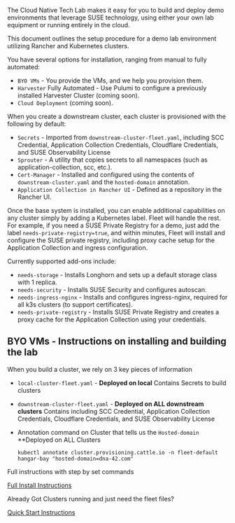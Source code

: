 
The Cloud Native Tech Lab makes it easy for you to build and deploy demo environments that leverage SUSE technology, using either your own lab equipment or running entirely in the cloud.

This document outlines the setup procedure for a demo lab environment utilizing Rancher and Kubernetes clusters.

You have several options for installation, ranging from manual to fully automated:

  - `BYO VMs` - You provide the VMs, and we help you provision them.
  - `Harvester` Fully Automated - Use Pulumi to configure a previously installed Harvester Cluster (coming soon).
  - `Cloud Deployment` (coming soon).


When you create a downstream cluster, each cluster is provisioned with the following by default:

- `Secrets` - Imported from `downstream-cluster-fleet.yaml`, including SCC Credential, Application Collection Credentials, Cloudflare Credentials, and SUSE Observability License
- `Sprouter` - A utility that copies secrets to all namespaces (such as application-collection, scc, etc.).
- `Cert-Manager` - Installed and configured using the contents of `downstream-cluster.yaml` and the `hosted-domain` annotation.
- `Application Collection in Rancher UI` - Defined as a repository in the Rancher UI.

Once the base system is installed, you can enable additional capabilities on any cluster simply by adding a Kubernetes label. Fleet will handle the rest. For example, if you need a SUSE Private Registry for a demo, just add the label `needs-private-registry=true`, and within minutes, Fleet will install and configure the SUSE private registry, including proxy cache setup for the Application Collection and ingress configuration.

Currently supported add-ons include:

- `needs-storage`  - Installs Longhorn and sets up a default storage class with 1 replica.
- `needs-security` - Installs SUSE Security and configures autoscan.
- `needs-ingress-nginx` - Installs and configures ingress-nginx, required for all k3s clusters (to support certificates).
- `needs-private-registry` - Installs SUSE Private Registry and creates a proxy cache for the Application Collection using your credentials.

## BYO VMs - Instructions on installing and building the lab

When you build a cluster, we rely on 3 key pieces of information
 
  - `local-cluster-fleet.yaml` -  **Deployed on local** Contains Secrets to build clusters
  - `downstream-cluster-fleet.yaml` - **Deployed on ALL downstream clusters** Contains including SCC Credential, Application Collection Credentials, Cloudflare Credentials, and SUSE Observability License 
  - Annotation command on Cluster that tells us the `Hosted-domain` **Deployed on ALL Clusters
    
    `kubectl annotate cluster.provisioning.cattle.io -n fleet-default hangar-bay "hosted-domain=dna-42.com"`
    
Full instructions with step by set commands

[Full Install Instructions](README-Full-Instructions.md)

Already Got Clusters running and just need the fleet files?

[Quick Start Instructions](README-QuickStart.md)
